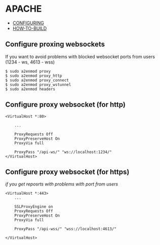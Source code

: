 # APACHE

* [CONFIGURING](install/CONFIGURING.md)
* [HOW-TO-BUILD](install/HOW-TO-BUILD.md)


## Configure proxing websockets

If you want to avoid problems with blocked websocket ports from users (1234 - ws, 4613 - wss)

```
$ sudo a2enmod proxy
$ sudo a2enmod proxy_http
$ sudo a2enmod proxy_connect
$ sudo a2enmod proxy_wstunnel
$ sudo a2enmod headers
````

## Configure proxy websocket (for http)


```
<VirtualHost *:80>
	
	...
	
	ProxyRequests Off
	ProxyPreserveHost On
	ProxyVia full

	ProxyPass "/api-ws/" "ws://localhost:1234/"
</VirtualHost>
```

## Configure proxy websocket (for https)

*if you get reposrts with problems with port from users*

```
<VirtualHost *:443>
	...
	
	SSLProxyEngine on
	ProxyRequests Off
	ProxyPreserveHost On
	ProxyVia full

	ProxyPass "/api-wss/" "wss://localhost:4613/"
	
</VirtualHost>
```
